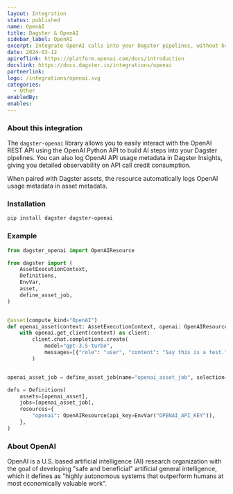 ```yaml
---
layout: Integration
status: published
name: OpenAI
title: Dagster & OpenAI
sidebar_label: OpenAI
excerpt: Integrate OpenAI calls into your Dagster pipelines, without breaking the bank.
date: 2024-03-12
apireflink: https://platform.openai.com/docs/introduction
docslink: https://docs.dagster.io/integrations/openai
partnerlink: 
logo: /integrations/openai.svg
categories:
  - Other
enabledBy:
enables:
---
```


### About this integration

The `dagster-openai` library allows you to easily interact with the OpenAI REST API using the OpenAI Python API to build AI steps into your Dagster pipelines. You can also log OpenAI API usage metadata in Dagster Insights, giving you detailed observability on API call credit consumption.

When paired with Dagster assets, the resource automatically logs OpenAI usage metadata in asset metadata.

### Installation

```bash
pip install dagster dagster-openai
```

### Example

```python
from dagster_openai import OpenAIResource

from dagster import (
    AssetExecutionContext,
    Definitions,
    EnvVar,
    asset,
    define_asset_job,
)


@asset(compute_kind="OpenAI")
def openai_asset(context: AssetExecutionContext, openai: OpenAIResource):
    with openai.get_client(context) as client:
        client.chat.completions.create(
            model="gpt-3.5-turbo",
            messages=[{"role": "user", "content": "Say this is a test."}],
        )


openai_asset_job = define_asset_job(name="openai_asset_job", selection="openai_asset")

defs = Definitions(
    assets=[openai_asset],
    jobs=[openai_asset_job],
    resources={
        "openai": OpenAIResource(api_key=EnvVar("OPENAI_API_KEY")),
    },
)
```

### About OpenAI

OpenAI is a U.S. based artificial intelligence (AI) research organization with the goal of developing "safe and beneficial" artificial general intelligence, which it defines as "highly autonomous systems that outperform humans at most economically valuable work".
